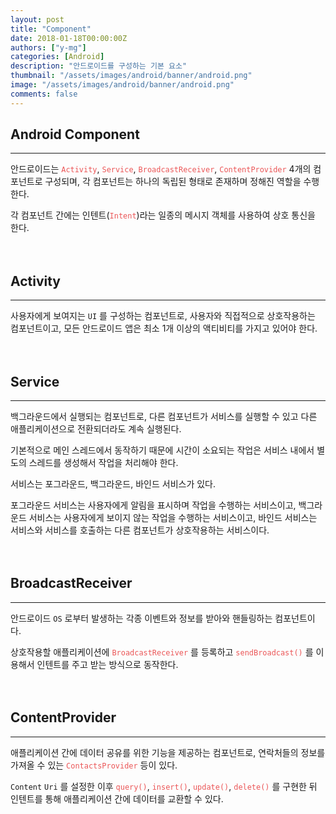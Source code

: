 ```yaml
---
layout: post
title: "Component"
date: 2018-01-18T00:00:00Z
authors: ["y-mg"]
categories: [Android]
description: "안드로이드를 구성하는 기본 요소"
thumbnail: "/assets/images/android/banner/android.png"
image: "/assets/images/android/banner/android.png"
comments: false
---
```


## Android Component
***
안드로이드는 <code style="color: #eb5657;">Activity</code>, <code style="color: #eb5657;">Service</code>, <code style="color: #eb5657;">BroadcastReceiver</code>, <code style="color: #eb5657;">ContentProvider</code> 4개의 컴포넌트로 구성되며, 각 컴포넌트는 하나의 독립된 형태로 존재하며 정해진 역할을 수행한다.
<br/>

각 컴포넌트 간에는 인텐트(<code style="color: #eb5657;">Intent</code>)라는 일종의 메시지 객체를 사용하여 상호 통신을 한다.
<br/>
<br/>
<br/>



## Activity
***
사용자에게 보여지는 `UI` 를 구성하는 컴포넌트로, 사용자와 직접적으로 상호작용하는 컴포넌트이고, 모든 안드로이드 앱은 최소 1개 이상의 액티비티를 가지고 있어야 한다.
<br/>
<br/>
<br/>



## Service
***
백그라운드에서 실행되는 컴포넌트로, 다른 컴포넌트가 서비스를 실행할 수 있고 다른 애플리케이션으로 전환되더라도 계속 실행된다.
<br/>

기본적으로 메인 스레드에서 동작하기 때문에 시간이 소요되는 작업은 서비스 내에서 별도의 스레드를 생성해서 작업을 처리해야 한다.
<br/>

서비스는 포그라운드, 백그라운드, 바인드 서비스가 있다.
<br/>

포그라운드 서비스는 사용자에게 알림을 표시하며 작업을 수행하는 서비스이고, 백그라운드 서비스는 사용자에게 보이지 않는 작업을 수행하는 서비스이고, 바인드 서비스는 서비스와 서비스를 호출하는 다른 컴포넌트가 상호작용하는 서비스이다.
<br/>
<br/>
<br/>



## BroadcastReceiver
***
안드로이드 `OS` 로부터 발생하는 각종 이벤트와 정보를 받아와 핸들링하는 컴포넌트이다.
<br/>

상호작용할 애플리케이션에 <code style="color: #eb5657;">BroadcastReceiver</code> 를 등록하고 <code style="color: #eb5657;">sendBroadcast()</code> 를 이용해서 인텐트를 주고 받는 방식으로 동작한다.
<br/>
<br/>
<br/>



## ContentProvider
***
애플리케이션 간에 데이터 공유를 위한 기능을 제공하는 컴포넌트로, 연락처들의 정보를 가져올 수 있는 <code style="color: #eb5657;">ContactsProvider</code> 등이 있다.
<br/>

`Content` `Uri` 를 설정한 이후 <code style="color: #eb5657;">query()</code>, <code style="color: #eb5657;">insert()</code>, <code style="color: #eb5657;">update()</code>, <code style="color: #eb5657;">delete()</code> 를 구현한 뒤 인텐트를 통해 애플리케이션 간에 데이터를 교환할 수 있다.